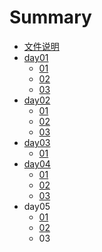 # Summary

* [文件说明](README.md)
* [day01](chapter1.md)
  * [01](chapter1/01.md)
  * [02](chapter1/02.md)
  * [03](chapter1/03.md)
* [day02](day02.md)
  * [01](chapter2/01.md)
  * [02](chapter2/02.md)
  * [03](chapter2/03.md)
* [day03](day03.md)
  * [01](chapter3/01.md)
* [day04](dayo4.md)
  * [01](chapter4/01.md)
  * [02](chapter4/02.md)
  * [03](chapter4/03.md)
* day05
  * [01](01.md)
  * [02](02.md)
  * 03

